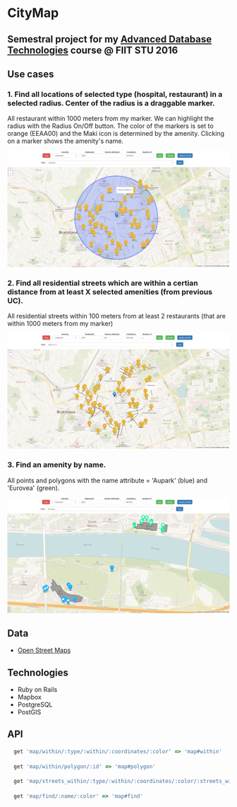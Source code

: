 # CityMap
## Semestral project for my [Advanced Database Technologies](www2.fiit.stuba.sk/~kuric/PDT/excersises) course @ FIIT STU 2016

## Use cases
### 1. Find all locations of selected type (hospital, restaurant) in a selected radius. Center of the radius is a draggable marker.

All restaurant within 1000 meters from my marker. We can highlight the radius with the Radius On/Off button. The color of the markers is set to orange (EEAA00) and the Maki icon is determined by the amenity. Clicking on a marker shows the amenity's name.

![](https://github.com/michal55/city_map/blob/master/doc/PDT_1.png)

### 2. Find all residential streets which are within a certian distance from at least X selected amenities (from previous UC).

All residential streets within 100 meters from at least 2 restaurants (that are within 1000 meters from my marker)

![](https://github.com/michal55/city_map/blob/master/doc/pdt_2.png)

### 3. Find an amenity by name.

All points and polygons with the name attribute = 'Aupark' (blue) and 'Eurovea' (green).

![](https://github.com/michal55/city_map/blob/master/doc/pdt_3.png)

## Data
- [Open Street Maps](https://www.openstreemap.org)

## Technologies
 - Ruby on Rails
 - Mapbox
 - PostgreSQL
 - PostGIS

## API
```ruby
  get 'map/within/:type/:within/:coordinates/:color' => 'map#within'

  get 'map/within/polygon/:id' => 'map#polygon'

  get 'map/streets_within/:type/:within/:coordinates/:color/:streets_within/:number_of' => 'map#streets_within'

  get 'map/find/:name/:color' => 'map#find'
```

